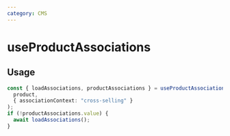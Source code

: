 ```yaml
---
category: CMS
---
```


# useProductAssociations

<!-- PLACEHOLDER_DESCRIPTION -->

## Usage

```ts
const { loadAssociations, productAssociations } = useProductAssociations(
  product,
  { associationContext: "cross-selling" }
);
if (!productAssociations.value) {
  await loadAssociations();
}
```
